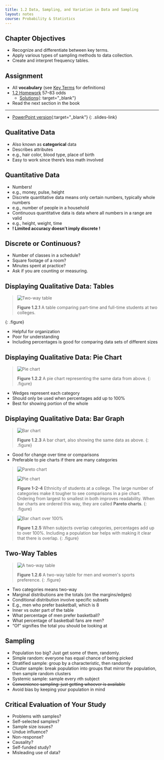 ```yaml
---
title: 1.2 Data, Sampling, and Variation in Data and Sampling
layout: notes
course: Probability & Statistics
---
```


## Chapter Objectives

- Recognize and differentiate between key terms.
- Apply various types of sampling methods to data collection.
- Create and interpret frequency tables.

## Assignment

- All **vocabulary** (see [Key Terms](https://openstax.org/books/statistics/pages/1-key-terms) for definitions)
- [1.2 Homework](https://openstax.org/books/statistics/pages/1-homework#fs-idm36629824) 57–83 odds
  - [Solutions](https://manville.instructure.com/courses/5660/files?preview=780645){: target="_blank"}
- Read the next section in the book

---

- [PowerPoint version](https://1drv.ms/p/c/c4097c61e06a2b97/ER72JSzD9yVDiMuNKnzjyVsBdlqBVdMzuxyojYYnfszs7w?e=L1e7tJ){:target="_blank"}
{: .slides-link}

## Qualitative Data

- Also known as **categorical** data
- Describes attributes
- e.g., hair color, blood type, place of birth
- Easy to work since there’s less math involved

## Quantitative Data

- Numbers!
- e.g., money, pulse, height
- Discrete quantitative data means only certain numbers, typically whole numbers
- e.g., number of people in a household
- Continuous quantitative data is data where all numbers in a range are valid
- e.g., height, weight, time
- **! Limited accuracy doesn’t imply discrete !**

## Discrete or Continuous?

- Number of classes in a schedule?
- Square footage of a room?
- Minutes spent at practice?
- Ask if you are counting or measuring.

## Displaying Qualitative Data: Tables

> ![Two-way table](./img/1-2-1-table.png)
>
> **Figure 1.2.1** A table comparing part-time and full-time students at two colleges.
>
{: .figure}

- Helpful for organization
- Poor for understanding
- Including percentages is good for comparing data sets of different sizes

## Displaying Qualitative Data: Pie Chart

> ![Pie chart](./img/1-2-2-pie-chart.jpg)
>
> **Figure 1.2.2** A pie chart representing the same data from above.
{: .figure}

- Wedges represent each category
- Should only be used when percentages add up to 100%
- Best for showing portion of the whole

## Displaying Qualitative Data: Bar Graph

> ![Bar chart](./img/1-2-3-bar-chart.jpg)
>
> **Figure 1.2.3** A bar chart, also showing the same data as above.
{: .figure}

- Good for change over time or comparisons
- Preferable to pie charts if there are many categories

> ![Pareto chart](./img/1-2-4a-pareto-chart.jpg)
>
> ![Pie chart](./img/1-2-4b-pie-chart-compared.jpg)
>
> **Figure 1-2-4** Ethnicity of students at a college. The large number of categories make it tougher to see comparisons in a pie chart. Ordering from largest to smallest in both improves readability. When bar charts are ordered this way, they are called **Pareto charts**.
{: .figure}

> ![Bar chart over 100%](./img/1-2-5-bar-chart-over-100.webp)
>
> **Figure 1.2.5** When subjects overlap categories, percentages add up to over 100%. Including a population bar helps with making it clear that there is overlap.
{: .figure}

## Two-Way Tables

> ![A two-way table](./img/1-2-6-two-way.png)
>
> **Figure 1.2.6** A two-way table for men and women's sports preference.
{: .figure}

- Two categories means two-way
- Marginal distributions are the totals (on the margins/edges)
- Conditional distribution involve specific subsets
- E.g., men who prefer basketball, which is 8
- Inner vs outer part of the table
- What percentage of men prefer basketball?
- What percentage of basketball fans are men?
- “Of” signifies the total you should be looking at

## Sampling

- Population too big? Just get some of them, randomly.
- Simple random: everyone has equal chance of being picked
- Stratified sample: group by a characteristic, then randomly
- Cluster sample: break population into groups that mirror the population, then sample random clusters
- Systemic sample: sample every 𝑛th subject
- ~~Convenience sampling: just getting whoever is available~~
- Avoid bias by keeping your population in mind

## Critical Evaluation of Your Study

- Problems with samples?
- Self-selected samples?
- Sample size issues?
- Undue influence?
- Non-response?
- Causality?
- Self-funded study?
- Misleading use of data?
